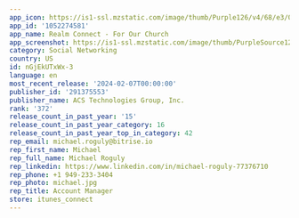 ```yaml
---
app_icon: https://is1-ssl.mzstatic.com/image/thumb/Purple126/v4/68/e3/07/68e307e0-ec06-b79b-4236-f0195ab75b60/AppIcon-0-0-1x_U007emarketing-0-7-0-85-220.png/1024x1024bb.png
app_id: '1052274581'
app_name: Realm Connect - For Our Church
app_screenshot: https://is1-ssl.mzstatic.com/image/thumb/PurpleSource122/v4/90/e6/4f/90e64fad-a3fc-d0e5-e3af-93d0a2b61474/2e0ed53e-60a2-4d35-9539-e51ef324f620_Screenshot-iPhone_14_Plus-NewsFeed_1_24C4B75D-49B3-4B93-89E4-FE5180F19928.png/1284x2778bb.png
category: Social Networking
country: US
id: nGjEkUTxWx-3
language: en
most_recent_release: '2024-02-07T00:00:00'
publisher_id: '291375553'
publisher_name: ACS Technologies Group, Inc.
rank: '372'
release_count_in_past_year: '15'
release_count_in_past_year_category: 16
release_count_in_past_year_top_in_category: 42
rep_email: michael.roguly@bitrise.io
rep_first_name: Michael
rep_full_name: Michael Roguly
rep_linkedin: https://www.linkedin.com/in/michael-roguly-77376710
rep_phone: +1 949-233-3404
rep_photo: michael.jpg
rep_title: Account Manager
store: itunes_connect
---
```

